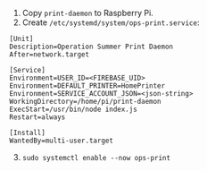 1. Copy `print-daemon` to Raspberry Pi.
2. Create `/etc/systemd/system/ops-print.service`:
```
[Unit]
Description=Operation Summer Print Daemon
After=network.target

[Service]
Environment=USER_ID=<FIREBASE_UID>
Environment=DEFAULT_PRINTER=HomePrinter
Environment=SERVICE_ACCOUNT_JSON=<json-string>
WorkingDirectory=/home/pi/print-daemon
ExecStart=/usr/bin/node index.js
Restart=always

[Install]
WantedBy=multi-user.target
```
3. `sudo systemctl enable --now ops-print`
